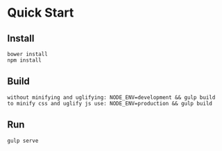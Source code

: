 # Quick Start

## Install
    bower install
    npm install
    
## Build
    without minifying and uglifying: NODE_ENV=development && gulp build
    to minify css and uglify js use: NODE_ENV=production && gulp build
    
## Run
    gulp serve
